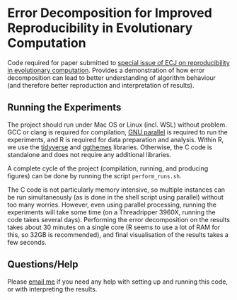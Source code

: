 # Error Decomposition for Improved Reproducibility in Evolutionary Computation

Code required for paper submitted to [special issue of ECJ on reproducibility in evolutionary computation](https://direct.mit.edu/DocumentLibrary/CallForPapers/ecj-si-rep.pdf). Provides a demonstration of how error decomposition can lead to better understanding of algorithm behaviour (and therefore better reproduction and interpretation of results).

## Running the Experiments

The project should run under Mac OS or Linux (incl. WSL) without problem. GCC or clang is required for compilation, [GNU parallel](https://www.gnu.org/software/parallel/) is required to run the experiments, and R is required for data preparation and analysis. Within R, we use the [tidyverse](https://www.tidyverse.org/) and [ggthemes](https://yutannihilation.github.io/allYourFigureAreBelongToUs/ggthemes/) libraries. Otherwise, the C code is standalone and does not require any additional libraries.  

A complete cycle of the project (compilation, running, and producing figures) can be done by running the script `perform_runs.sh`.

The C code is not particularly memory intensive, so multiple instances can be run simultaneously (as is done in the shell script using parallel) without too many worries. However, even using parallel processing, running the experiments will take some time (on a Threadripper 3960X, running the code takes several days). Performing the error decomposition on the results takes about 30 minutes on a single core (R seems to use a lot of RAM for this, so 32GB is recommended), and final visualisation of the results takes a few seconds.

## Questions/Help
Please [email me](mailto:grant.dick@otago.ac.nz) if you need any help with setting up and running this code, or with interpreting the results.
